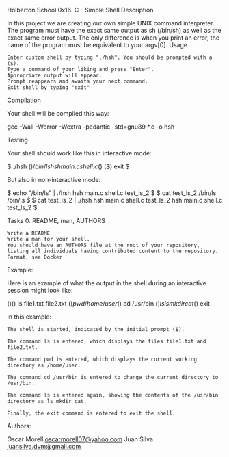 Holberton School
0x16. C - Simple Shell
Description

In this project we are creating our own simple UNIX command interpreter. The program must have the exact same output as sh (/bin/sh) as well as the exact same error output. The only difference is when you print an error, the name of the program must be equivalent to your argv[0].
Usage

    Enter custom shell by typing "./hsh". You should be prompted with a ($).
    Type a command of your liking and press "Enter".
    Appropriate output will appear.
    Prompt reappears and awaits your next command.
    Exit shell by typing "exit"


Compilation

Your shell will be compiled this way:

gcc -Wall -Werror -Wextra -pedantic -std=gnu89 *.c -o hsh

Testing

Your shell should work like this in interactive mode:

$ ./hsh
($) /bin/ls
hsh main.c shell.c
($)
($) exit
$

But also in non-interactive mode:

$ echo "/bin/ls" | ./hsh
hsh main.c shell.c test_ls_2
$
$ cat test_ls_2
/bin/ls
/bin/ls
$
$ cat test_ls_2 | ./hsh
hsh main.c shell.c test_ls_2
hsh main.c shell.c test_ls_2
$


Tasks
0. README, man, AUTHORS


    Write a README
    Write a man for your shell.
    You should have an AUTHORS file at the root of your repository, listing all individuals having contributed content to the repository. Format, see Docker


Example:

Here is an example of what the output in the shell during an interactive session might look like:

($)
($) ls
file1.txt file2.txt
($) pwd
/home/user
($) cd /usr/bin
($) ls
ls mkdir cat
($) exit

In this example:

    The shell is started, indicated by the initial prompt ($).

    The command ls is entered, which displays the files file1.txt and file2.txt.

    The command pwd is entered, which displays the current working directory as /home/user.

    The command cd /usr/bin is entered to change the current directory to /usr/bin.

    The command ls is entered again, showing the contents of the /usr/bin directory as ls mkdir cat.

    Finally, the exit command is entered to exit the shell.

Authors:

Oscar Morell <oscarmorell07@yahoo.com>
Juan Silva <juansilva.dvm@gmail.com>
